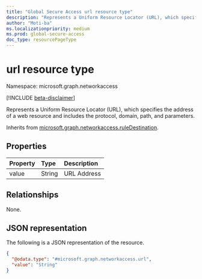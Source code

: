 ```yaml
---
title: "Global Secure Access url resource type"
description: "Represents a Uniform Resource Locator (URL), which specifies the address of a web resource and includes the protocol, domain, path, and parameters."
author: "Moti-ba"
ms.localizationpriority: medium
ms.prod: global-secure-access
doc_type: resourcePageType
---
```


# url resource type

Namespace: microsoft.graph.networkaccess

[!INCLUDE [beta-disclaimer](../../includes/beta-disclaimer.md)]

Represents a Uniform Resource Locator (URL), which specifies the address of a web resource and includes the protocol, domain, path, and parameters.

Inherits from [microsoft.graph.networkaccess.ruleDestination](../resources/networkaccess-ruledestination.md).

## Properties
|Property|Type|Description|
|:---|:---|:---|
|value|String|URL Address|

## Relationships
None.

## JSON representation
The following is a JSON representation of the resource.
<!-- {
  "blockType": "resource",
  "@odata.type": "microsoft.graph.networkaccess.url"
}
-->
``` json
{
  "@odata.type": "#microsoft.graph.networkaccess.url",
  "value": "String"
}
```

